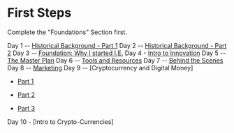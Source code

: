 # First Steps

Complete the "Foundations" Section first.

Day 1 -- [Historical Background - Part 1](https://international-entrepreneurship.teachable.com/courses/international-entrepreneurships/lectures/3276058)
Day 2 -- [Historical Background - Part 2](https://international-entrepreneurship.teachable.com/courses/international-entrepreneurships/lectures/3276106)
Day 3 -- [Foundation: Why I started I.E.](https://international-entrepreneurship.teachable.com/courses/international-entrepreneurships/lectures/3283565)
Day 4 - [Intro to Innovation](https://international-entrepreneurship.teachable.com/courses/international-entrepreneurships/lectures/3487055)
Day 5 -- [The Master Plan](https://international-entrepreneurship.teachable.com/courses/international-entrepreneurships/lectures/3284384)
Day 6 -- [Tools and Resources](https://international-entrepreneurship.teachable.com/courses/international-entrepreneurships/lectures/3284555)
Day 7 -- [Behind the Scenes](https://international-entrepreneurship.teachable.com/courses/international-entrepreneurships/lectures/3284513)
Day 8 -- [Marketing](https://international-entrepreneurship.teachable.com/courses/international-entrepreneurships/lectures/3360443)
Day 9 -- [Cryptocurrency and Digital Money]

* [Part 1](https://international-entrepreneurship.teachable.com/courses/international-entrepreneurships/lectures/3359674)

* [Part 2](https://international-entrepreneurship.teachable.com/courses/international-entrepreneurships/lectures/3365367)

* [Part 3](https://international-entrepreneurship.teachable.com/courses/international-entrepreneurships/lectures/3365194)

Day 10 - [Intro to Crypto-Currencies]
